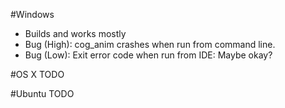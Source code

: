 #Windows
 - Builds and works mostly
 - Bug (High): cog_anim crashes when run from command line.
 - Bug (Low): Exit error code when run from IDE: Maybe okay?

#OS X
TODO

 #Ubuntu
TODO
